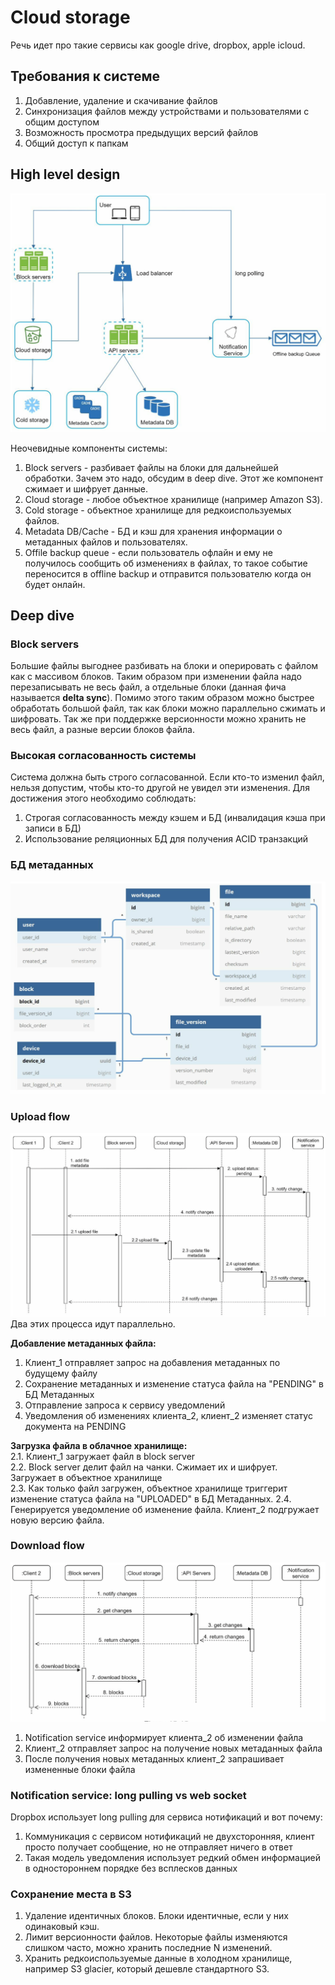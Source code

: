 # Cloud storage
Речь идет про такие сервисы как google drive, dropbox, apple icloud.

## Требования к системе 
1) Добавление, удаление и скачивание файлов
2) Синхронизация файлов между устройствами и пользователями с общим доступом
3) Возможность просмотра предыдущих версий файлов 
4) Общий доступ к папкам

## High level design
![img.png](img.png)

Неочевидные компоненты системы:
1) Block servers - разбивает файлы на блоки для дальнейшей обработки. Зачем это надо, обсудим в deep dive. Этот же 
компонент сжимает и шифрует данные.
2) Cloud storage - любое объектное хранилище (например Amazon S3).
3) Cold storage - объектное хранилище для редкоиспользуемых файлов.
4) Metadata DB/Cache - БД и кэш для хранения информации о метаданных файлов и пользователях.
5) Offile backup queue - если пользователь офлайн и ему не получилось сообщить об изменениях в файлах, то такое событие 
переносится в offline backup и отправится пользователю когда он будет онлайн.

## Deep dive
### Block servers
Большие файлы выгоднее разбивать на блоки и оперировать с файлом как с массивом блоков. Таким образом при изменении 
файла надо перезаписывать не весь файл, а отдельные блоки (данная фича называется **delta sync**). Помимо этого таким 
образом можно быстрее обработать большой файл, так как блоки можно параллельно сжимать и шифровать. Так же при 
поддержке версионности можно хранить не весь файл, а разные версии блоков файла.

### Высокая согласованность системы
Система должна быть строго согласованной. Если кто-то изменил файл, нельзя допустим, чтобы кто-то другой не увидел
эти изменения. Для достижения этого необходимо соблюдать:
1) Строгая согласованность между кэшем и БД (инвалидация кэша при записи в БД)
2) Использование реляционных БД для получения ACID транзакций

### БД метаданных
![img_1.png](img_1.png)

### Upload flow
![img_2.png](img_2.png)  
Два этих процесса идут параллельно.

**Добавление метаданных файла:**  
1. Клиент_1 отправляет запрос на добавления метаданных по будущему файлу
2. Сохранение метаданных и изменение статуса файла на "PENDING" в БД Метаданных
3. Отправление запроса к сервису уведомлений
4. Уведомления об изменениях клиента_2, клиент_2 изменяет статус документа на PENDING

**Загрузка файла в облачное хранилище:**  
2.1. Клиент_1 загружает файл в block server  
2.2. Block server делит файл на чанки. Сжимает их и шифрует. Загружает в объектное хранилище  
2.3. Как только файл загружен, объектное хранилище триггерит изменение статуса файла на "UPLOADED" в БД Метаданных. 
2.4. Генерируется уведомление об изменение файла. Клиент_2 подгружает новую версию файла.

### Download flow
![img_3.png](img_3.png)

1. Notification service информирует клиента_2 об изменении файла
2. Клиент_2 отправляет запрос на получение новых метаданных файла
6. После получения новых метаданных клиент_2 запрашивает измененные блоки файла

### Notification service: long pulling vs web socket
Dropbox использует long pulling для сервиса нотификаций и вот почему:
1) Коммуникация с сервисом нотификаций не двухсторонняя, клиент просто получает сообщение, но не отправляет ничего 
в ответ
2) Такая модель уведомления использует редкий обмен информацией в одностороннем порядке без всплесков данных

### Сохранение места в S3
1) Удаление идентичных блоков. Блоки идентичные, если у них одинаковый кэш.
2) Лимит версионности файлов. Некоторые файлы изменяются слишком часто, можно хранить последние N изменений.
3) Хранить редкоиспользуемые данные в холодном хранилище, например S3 glacier, который дешевле стандартного S3.